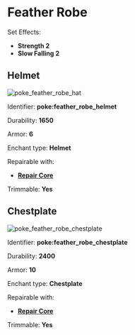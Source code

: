 # Feather Robe

Set Effects:

* **Strength 2**
* **Slow Falling 2**

## Helmet

![poke\_feather\_robe\_hat](https://github.com/ItsMePok/PFE/assets/136857747/bb86439d-d4e6-4410-b3b5-055f10d343d3)

Identifier: **poke:feather\_robe\_helmet**

Durability: **1650**

Armor: **6**

Enchant type: **Helmet**

Repairable with:

* [**Repair Core**](https://pfewiki.gitbook.io/home/items/cores/repair-core)

Trimmable: **Yes**

## Chestplate

![poke\_feather\_robe\_chestplate](https://github.com/ItsMePok/PFE/assets/136857747/a08731e8-28b9-4149-86b0-6eee4d8acd1b)

Identifier: **poke:feather\_robe\_chestplate**

Durability: **2400**

Armor: **10**

Enchant type: **Chestplate**

Repairable with:

* [**Repair Core**](https://pfewiki.gitbook.io/home/items/cores/repair-core)

Trimmable: **Yes**
